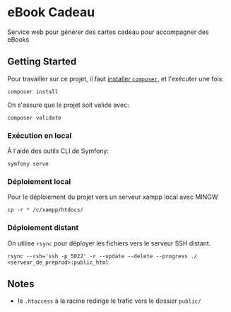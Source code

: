 # eBook Cadeau

Service web pour générer des cartes cadeau pour accompagner des eBooks

## Getting Started

Pour travailler sur ce projet, il faut
[installer `composer`](https://getcomposer.org/doc/00-intro.md#installation-linux-unix-macos), et l'exécuter une fois:
```shell
composer install
```

On s'assure que le projet soit valide avec:
```shell
composer validate
```

### Exécution en local

À l'aide des outils CLI de Symfony:
```shell
symfony serve
```

### Déploiement local

Pour le déploiement du projet vers un serveur xampp local avec MINGW
```shell
cp -r * /c/xampp/htdocs/
```

### Déploiement distant

On utilise `rsync` pour déployer les fichiers vers le serveur SSH distant.
```shell
rsync --rsh='ssh -p 5022' -r --update --delete --progress ./ <serveur_de_preprod>:public_html
```

## Notes

- le `.htaccess` à la racine redirige le trafic vers le dossier `public/`